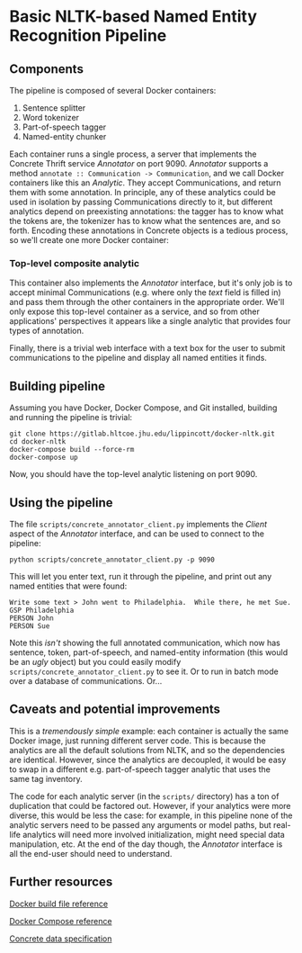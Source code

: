 # Basic NLTK-based Named Entity Recognition Pipeline

## Components

The pipeline is composed of several Docker containers:

1. Sentence splitter
2. Word tokenizer
3. Part-of-speech tagger
4. Named-entity chunker

Each container runs a single process, a server that implements the Concrete Thrift service *Annotator* on port 9090.  *Annotator* supports a method ```annotate :: Communication -> Communication```, and we call Docker containers like this an *Analytic*.  They accept Communications, and return them with some annotation.  In principle, any of these analytics could be used in isolation by passing Communications directly to it, but different analytics depend on preexisting annotations: the tagger has to know what the tokens are, the tokenizer has to know what the sentences are, and so forth.  Encoding these annotations in Concrete objects is a tedious process, so we'll create one more Docker container:

### Top-level composite analytic

This container also implements the *Annotator* interface, but it's only job is to accept minimal Communications (e.g. where only the *text* field is filled in) and pass them through the other containers in the appropriate order.  We'll only expose this top-level container as a service, and so from other applications' perspectives it appears like a single analytic that provides four types of annotation.

Finally, there is a trivial web interface with a text box for the user to submit communications to the pipeline and display all named entities it finds.

## Building pipeline

Assuming you have Docker, Docker Compose, and Git installed, building and running the pipeline is trivial:

```
git clone https://gitlab.hltcoe.jhu.edu/lippincott/docker-nltk.git
cd docker-nltk
docker-compose build --force-rm
docker-compose up
```

Now, you should have the top-level analytic listening on port 9090.

## Using the pipeline

The file ```scripts/concrete_annotator_client.py``` implements the *Client* aspect of the *Annotator* interface, and can be used to connect to the pipeline:

```
python scripts/concrete_annotator_client.py -p 9090
```

This will let you enter text, run it through the pipeline, and print out any named entities that were found:

```
Write some text > John went to Philadelphia.  While there, he met Sue.
GSP Philadelphia
PERSON John
PERSON Sue
```

Note this *isn't* showing the full annotated communication, which now has sentence, token, part-of-speech, and named-entity information (this would be an *ugly* object) but you could easily modify ```scripts/concrete_annotator_client.py``` to see it.  Or to run in batch mode over a database of communications.  Or...

## Caveats and potential improvements

This is a *tremendously simple* example: each container is actually the same Docker image, just running different server code.  This is because the analytics are all the default solutions from NLTK, and so the dependencies are identical.  However, since the analytics are decoupled, it would be easy to swap in a different e.g. part-of-speech tagger analytic that uses the same tag inventory.

The code for each analytic server (in the ```scripts/``` directory) has a ton of duplication that could be factored out.  However, if your analytics were more diverse, this would be less the case: for example, in this pipeline none of the analytic servers need to be passed any arguments or model paths, but real-life analytics will need more involved initialization, might need special data manipulation, etc.  At the end of the day though, the *Annotator* interface is all the end-user should need to understand.

## Further resources

[Docker build file reference](https://docs.docker.com/engine/reference/builder/)

[Docker Compose reference](https://docs.docker.com/compose/compose-file/)

[Concrete data specification](https://github.com/hltcoe/concrete)
